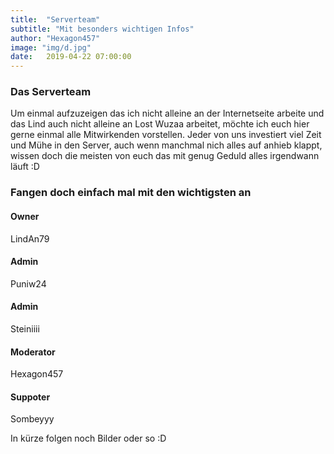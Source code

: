```yaml
---
title:  "Serverteam"
subtitle: "Mit besonders wichtigen Infos"
author: "Hexagon457"
image: "img/d.jpg"
date:   2019-04-22 07:00:00
---
```


### Das Serverteam
Um einmal aufzuzeigen das ich nicht alleine an der Internetseite arbeite und das Lind auch nicht alleine an Lost Wuzaa arbeitet, möchte ich euch hier gerne einmal alle Mitwirkenden vorstellen. Jeder von uns investiert viel Zeit und Mühe in den Server, auch wenn manchmal nich alles auf anhieb klappt, wissen doch die meisten von euch das mit genug Geduld alles irgendwann läuft :D

### Fangen doch einfach mal mit den wichtigsten an
#### Owner
LindAn79

#### Admin
Puniw24

#### Admin
Steiniiii

#### Moderator
Hexagon457

#### Suppoter
Sombeyyy

In kürze folgen noch Bilder oder so :D
